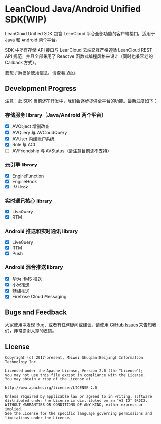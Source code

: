 # LeanCloud Java/Android Unified SDK(WIP)

LeanCloud Unified SDK 包含 LeanCloud 平台全部功能的客户端接口，适用于 Java 和 Android 两个平台。

SDK 中所有存储 API 接口与 LeanCloud 云端交互严格遵循 LeanCloud REST API 规范，并且全部采用了 Reactive 函数式编程风格来设计（同时也兼容老的 Callback 方式）。

要想了解更多使用信息，请查看 [Wiki](https://github.com/leancloud/java-sdk-all/wiki).

## Development Progress

注意：此 SDK 当前还在开发中，我们会逐步提供全平台的功能。最新进度如下：

### 存储服务 library（Java/Android 两个平台）
- [x] AVObject 增删改查
- [x] AVQuery 与 AVCloudQuery
- [x] AVUser 内建账户系统
- [x] Role 与 ACL
- [ ] AVFriendship 与 AVStatus（请注意目前还不支持）

### 云引擎 library
- [x] EngineFunction
- [x] EngineHook
- [x] IMHook

### 实时通讯核心 library
- [x] LiveQuery
- [x] RTM

### Android 推送和实时通讯 library
- [x] LiveQuery
- [x] RTM
- [x] Push

### Android 混合推送 library
- [x] 华为 HMS 推送
- [x] 小米推送
- [x] 魅族推送
- [x] Firebase Cloud Messaging

## Bugs and Feedback
大家使用中发现 Bug、或者有任何疑问或建议，请使用  [GitHub Issues](https://github.com/leancloud/java-sdk-all/issues) 来告知我们，非常感谢大家的反馈。

## License

```
Copyright (c) 2017-present, Meiwei Shuqian(Beijing) Information Technology Inc.

Licensed under the Apache License, Version 2.0 (the "License");
you may not use this file except in compliance with the License.
You may obtain a copy of the License at

http://www.apache.org/licenses/LICENSE-2.0

Unless required by applicable law or agreed to in writing, software
distributed under the License is distributed on an "AS IS" BASIS,
WITHOUT WARRANTIES OR CONDITIONS OF ANY KIND, either express or implied.
See the License for the specific language governing permissions and
limitations under the License.
```
